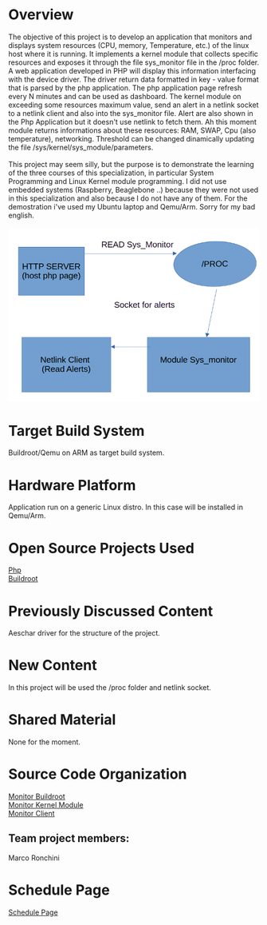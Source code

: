 
# Overview
The objective of this project is to develop an application that monitors and displays system resources (CPU, memory, Temperature, etc.) of the linux host where it is running. It implements a kernel module that collects specific resources and exposes it through the file sys_monitor file in the /proc folder. A web application developed in PHP will display this information interfacing with the device driver. The driver return data formatted in key - value format that is parsed by the php application. The php application page refresh every N minutes and can be used as dashboard. The kernel module on exceeding some resources maximum value, send an alert in a netlink socket to a netlink client and also into the sys_monitor file. Alert are also shown in the Php Application but it doesn't use netlink to fetch them. Ah this moment module returns informations about these resources: RAM, SWAP, Cpu (also temperature), networking. Threshold can be changed dinamically updating the file /sys/kernel/sys_module/parameters.
<br><br>
This project may seem silly, but the purpose is to demonstrate the learning of the three courses of this specialization, in particular System Programming and Linux Kernel module programming. I did not use embedded systems (Raspberry, Beaglebone ..) because they were not used in this specialization and also because I do not have any of them. For the demostration i've used my Ubuntu laptop and Qemu/Arm. Sorry for my bad english.
<br><br>
<img src="https://github.com/cu-ecen-aeld/final-project-marcoronk/blob/main/schema_progetto.png" >
# Target Build System
Buildroot/Qemu on ARM as target build system.

# Hardware Platform
Application run on a generic Linux distro. In this case will be installed in Qemu/Arm.

# Open Source Projects Used
[Php](https://www.php.net) <br>
[Buildroot](https://buildroot.org/)

# Previously Discussed Content
Aeschar driver for the structure of the project. 

# New Content
In this project will be used the /proc folder and netlink socket.

# Shared Material
None for the moment.

# Source Code Organization

[Monitor Buildroot](https://github.com/cu-ecen-aeld/final-project-marcoronk) <br>
[Monitor Kernel Module](https://github.com/marcoronk/rm_kernel) <br>
[Monitor Client](https://github.com/marcoronk/rm_client) <br>



## Team project members:

Marco Ronchini

# Schedule Page
[Schedule Page](https://github.com/users/marcoronk/projects/5/views/1)
